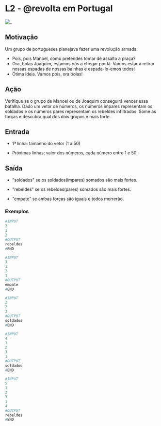 # L2 - @revolta em Portugal

![_](https://raw.githubusercontent.com/qxcodefup/arcade/master/base/revolta/cover.jpg)

## Motivação

Um grupo de portugueses planejava fazer uma revolução armada.

* Pois, pois Manoel, como pretendes tomar de assalto a praça?
* Ora, bolas Joaquim, estamos nós a chegar por lá. Vamos estar a retirar nossas espadas de nossas bainhas e espada-lo-emos todos!
* Ótima ideia. Vamos pois, ora bolas!

## Ação

Verifique se o grupo de Manoel ou de Joaquim conseguirá vencer essa batalha. Dado um vetor de números, os números ímpares representam os soldados e os números pares representam os rebeldes infiltrados. Some as forças e descubra qual dos dois grupos é mais forte.

## Entrada

* 1ª linha: tamanho do vetor (1 a 50)

* Próximas linhas: valor dos números, cada número entre 1 e 50.

## Saída

* "soldados" se os soldados(impares) somados são mais fortes.

* "rebeldes" se os rebeldes(pares) somados são mais fortes.

* "empate" se ambas forças são iguais e todos morrerão.

### Exemplos

``` py
#INPUT
2
1
2
#OUTPUT
rebeldes
#END

#INPUT
3
1
2
1
#OUTPUT
empate
#END

#INPUT
2
2
3
#OUTPUT
soldados
#END

#INPUT
4
1
2
3
1
#OUTPUT
soldados
#END

#INPUT
5
1
2
3
1
4
#OUTPUT
rebeldes
#END
```
